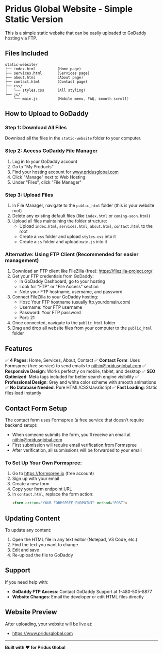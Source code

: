 # Pridus Global Website - Simple Static Version

This is a simple static website that can be easily uploaded to GoDaddy hosting via FTP.

## Files Included

```
static-website/
├── index.html          (Home page)
├── services.html       (Services page)
├── about.html          (About page)
├── contact.html        (Contact page)
├── css/
│   └── styles.css      (All styling)
└── js/
    └── main.js         (Mobile menu, FAQ, smooth scroll)
```

## How to Upload to GoDaddy

### Step 1: Download All Files
Download all the files in the `static-website` folder to your computer.

### Step 2: Access GoDaddy File Manager
1. Log in to your GoDaddy account
2. Go to "My Products"
3. Find your hosting account for www.pridusglobal.com
4. Click "Manage" next to Web Hosting
5. Under "Files", click "File Manager"

### Step 3: Upload Files
1. In File Manager, navigate to the `public_html` folder (this is your website root)
2. Delete any existing default files (like `index.html` or `coming-soon.html`)
3. Upload all files maintaining the folder structure:
   - Upload `index.html`, `services.html`, `about.html`, `contact.html` to the root
   - Create a `css` folder and upload `styles.css` into it
   - Create a `js` folder and upload `main.js` into it

### Alternative: Using FTP Client (Recommended for easier management)

1. Download an FTP client like FileZilla (free): https://filezilla-project.org/
2. Get your FTP credentials from GoDaddy:
   - In GoDaddy Dashboard, go to your hosting
   - Look for "FTP" or "File Access" section
   - Note your FTP hostname, username, and password
3. Connect FileZilla to your GoDaddy hosting:
   - Host: Your FTP hostname (usually ftp.yourdomain.com)
   - Username: Your FTP username
   - Password: Your FTP password
   - Port: 21
4. Once connected, navigate to the `public_html` folder
5. Drag and drop all website files from your computer to the `public_html` folder

## Features

✅ **4 Pages**: Home, Services, About, Contact
✅ **Contact Form**: Uses Formspree (free service) to send emails to nithin@pridusglobal.com
✅ **Responsive Design**: Works perfectly on mobile, tablet, and desktop
✅ **SEO Optimized**: Meta tags included for better search engine visibility
✅ **Professional Design**: Grey and white color scheme with smooth animations
✅ **No Database Needed**: Pure HTML/CSS/JavaScript
✅ **Fast Loading**: Static files load instantly

## Contact Form Setup

The contact form uses Formspree (a free service that doesn't require backend setup):
- When someone submits the form, you'll receive an email at nithin@pridusglobal.com
- First submission will require email verification from Formspree
- After verification, all submissions will be forwarded to your email

### To Set Up Your Own Formspree:
1. Go to https://formspree.io (free account)
2. Sign up with your email
3. Create a new form
4. Copy your form endpoint URL
5. In `contact.html`, replace the form action:
   ```html
   <form action="YOUR_FORMSPREE_ENDPOINT" method="POST">
   ```

## Updating Content

To update any content:
1. Open the HTML file in any text editor (Notepad, VS Code, etc.)
2. Find the text you want to change
3. Edit and save
4. Re-upload the file to GoDaddy

## Support

If you need help with:
- **GoDaddy FTP Access**: Contact GoDaddy Support at 1-480-505-8877
- **Website Changes**: Email the developer or edit HTML files directly

## Website Preview

After uploading, your website will be live at:
- https://www.pridusglobal.com

---

**Built with ❤️ for Pridus Global**
